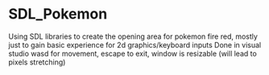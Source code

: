 # SDL_Pokemon
Using SDL libraries to create the opening area for pokemon fire red, mostly just to gain basic experience for 2d graphics/keyboard inputs
Done in visual studio
wasd for movement, escape to exit, window is resizable (will lead to pixels stretching)
